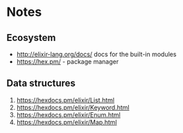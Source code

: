 # Notes

## Ecosystem

* <http://elixir-lang.org/docs/> docs for the built-in modules
* <https://hex.pm/> - package manager

## Data structures

1. <https://hexdocs.pm/elixir/List.html>
1. <https://hexdocs.pm/elixir/Keyword.html>
1. <https://hexdocs.pm/elixir/Enum.html>
1. <https://hexdocs.pm/elixir/Map.html>